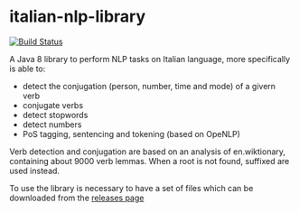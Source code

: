 italian-nlp-library
===================
[![Build Status](https://travis-ci.org/jacopofar/italian-nlp-library.svg?branch=master)](https://travis-ci.org/jacopofar/italian-nlp-library)

A Java 8 library to perform NLP tasks on Italian language, more specifically is able to:

* detect the conjugation (person, number, time and mode) of a givern verb
* conjugate verbs
* detect stopwords
* detect numbers
* PoS tagging, sentencing and tokening (based on OpeNLP)

Verb detection and conjugation are based on an analysis of en.wiktionary, containing about 9000 verb lemmas. When a root is not found, suffixed are used instead.

To use the library is necessary to have a set of files which can be downloaded from the [releases page](https://github.com/jacopofar/italian-nlp-library/releases)
